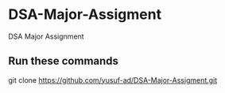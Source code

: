 # DSA-Major-Assigment

DSA Major Assignment

## Run these commands

git clone https://github.com/yusuf-ad/DSA-Major-Assigment.git
